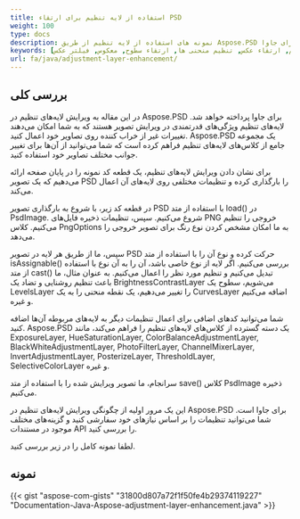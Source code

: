 ```yaml
---
title: استفاده از لایه تنظیم برای ارتقاء PSD
weight: 100
type: docs
description: نمونه های استفاده از لایه تنظیم از طریق Aspose.PSD برای جاوا
keywords: [لایه تنظیم, ارتقاء عکس, تنظیم منحنی ها, ارتقاء سطوح, معکوس, فیلتر عکس, psd api, جاوا, نمونه کد]
url: fa/java/adjustment-layer-enhancement/
---
```


## **بررسی کلی**

در این مقاله به ویرایش لایه‌های تنظیم در Aspose.PSD برای جاوا پرداخته خواهد شد. لایه‌های تنظیم ویژگی‌های قدرتمندی در ویرایش تصویر هستند که به شما امکان می‌دهند تغییرات غیر از خراب کننده روی تصاویر خود اعمال کنید. Aspose.PSD یک مجموعه جامع از کلاس‌های لایه‌های تنظیم فراهم کرده است که شما می‌توانید از آن‌ها برای تغییر جوانب مختلف تصاویر خود استفاده کنید.

برای نشان دادن ویرایش لایه‌های تنظیم، یک قطعه کد نمونه را در پایان صفحه ارائه می‌دهیم که یک تصویر PSD را بارگذاری کرده و تنظیمات مختلفی روی لایه‌های آن اعمال می‌کند.

در قطعه کد زیر، با شروع به بارگذاری تصویر PSD با استفاده از متد load() در PsdImage. شروع می‌کنیم. سپس، تنظیمات ذخیره فایل‌های PNG خروجی را تنظیم می‌کنیم. کلاس PngOptions به ما امکان مشخص کردن نوع رنگ برای تصویر خروجی را می‌دهد.

سپس، ما از طریق هر لایه در تصویر PSD حرکت کرده و نوع آن را با استفاده از متد isAssignable() بررسی می‌کنیم. اگر لایه از نوع خاصی باشد، آن را به آن نوع با استفاده از متد cast() تبدیل می‌کنیم و تنظیم مورد نظر را اعمال می‌کنیم. به عنوان مثال، ما باعث تنظیم روشنایی و تضاد یک BrightnessContrastLayer می‌شویم، سطوح یک LevelsLayer را تغییر می‌دهیم، یک نقطه منحنی را به یک CurvesLayer اضافه می‌کنیم و غیره.

شما می‌توانید کدهای اضافی برای اعمال تنظیمات دیگر به لایه‌های مربوطه آن‌ها اضافه کنید. Aspose.PSD یک دسته گسترده از کلاس‌های لایه‌های تنظیم را فراهم می‌کند، مانند ExposureLayer, HueSaturationLayer, ColorBalanceAdjustmentLayer, BlackWhiteAdjustmentLayer, PhotoFilterLayer, ChannelMixerLayer, InvertAdjustmentLayer, PosterizeLayer, ThresholdLayer, SelectiveColorLayer و غیره.

سرانجام، ما تصویر ویرایش شده را با استفاده از متد save() کلاس PsdImage ذخیره می‌کنیم.

این یک مرور اولیه از چگونگی ویرایش لایه‌های تنظیم در Aspose.PSD برای جاوا است. شما می‌توانید تنظیمات را بر اساس نیازهای خود سفارشی کنید و گزینه‌های مختلف موجود در مستندات API را بررسی کنید.

لطفا نمونه کامل را در زیر بررسی کنید.

## **نمونه**
{{< gist "aspose-com-gists" "31800d807a72f1f50fe4b29374119227" "Documentation-Java-Aspose-adjustment-layer-enhancement.java" >}}
